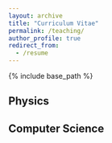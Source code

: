 ```yaml
---
layout: archive
title: "Curriculum Vitae"
permalink: /teaching/
author_profile: true
redirect_from:
  - /resume
---
```


{% include base_path %}

## Physics 


## Computer Science
